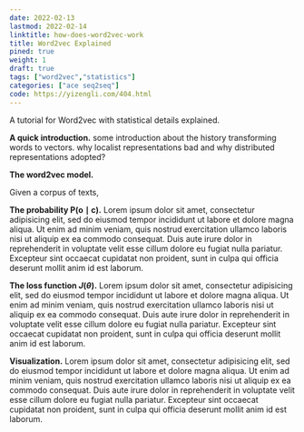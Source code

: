 ```yaml
---
date: 2022-02-13
lastmod: 2022-02-14
linktitle: how-does-word2vec-work 
title: Word2vec Explained 
pined: true
weight: 1
draft: true
tags: ["word2vec","statistics"]
categories: ["ace seq2seq"]
code: https://yizengli.com/404.html
---
```


A tutorial for Word2vec with statistical details explained. 

<!--more-->

<!-- 
# A quick introduction!

# What are word vectors representations!
 -->

**A quick introduction.** some introduction about the history transforming words to vectors. why localist representations bad and why distributed representations adopted?


**The word2vec model.**

Given a corpus of texts, 

**The probability $\mbox{P}(\mbox{o} \mid \mbox{c})$.** Lorem ipsum dolor sit amet, consectetur adipisicing elit, sed do eiusmod
tempor incididunt ut labore et dolore magna aliqua. Ut enim ad minim veniam,
quis nostrud exercitation ullamco laboris nisi ut aliquip ex ea commodo
consequat. Duis aute irure dolor in reprehenderit in voluptate velit esse
cillum dolore eu fugiat nulla pariatur. Excepteur sint occaecat cupidatat non
proident, sunt in culpa qui officia deserunt mollit anim id est laborum.

**The loss function $J(\theta)$.** Lorem ipsum dolor sit amet, consectetur adipisicing elit, sed do eiusmod
tempor incididunt ut labore et dolore magna aliqua. Ut enim ad minim veniam,
quis nostrud exercitation ullamco laboris nisi ut aliquip ex ea commodo
consequat. Duis aute irure dolor in reprehenderit in voluptate velit esse
cillum dolore eu fugiat nulla pariatur. Excepteur sint occaecat cupidatat non
proident, sunt in culpa qui officia deserunt mollit anim id est laborum.

**Visualization.** Lorem ipsum dolor sit amet, consectetur adipisicing elit, sed do eiusmod
tempor incididunt ut labore et dolore magna aliqua. Ut enim ad minim veniam,
quis nostrud exercitation ullamco laboris nisi ut aliquip ex ea commodo
consequat. Duis aute irure dolor in reprehenderit in voluptate velit esse
cillum dolore eu fugiat nulla pariatur. Excepteur sint occaecat cupidatat non
proident, sunt in culpa qui officia deserunt mollit anim id est laborum.
